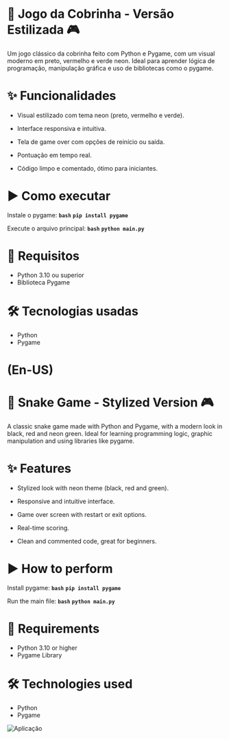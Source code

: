 # 🐍 Jogo da Cobrinha - Versão Estilizada 🎮

Um jogo clássico da cobrinha feito com Python e Pygame, com um visual moderno em preto, vermelho e verde neon. Ideal para aprender lógica de programação, manipulação gráfica e uso de bibliotecas como o pygame.

# ✨ Funcionalidades

- Visual estilizado com tema neon (preto, vermelho e verde).

- Interface responsiva e intuitiva.

- Tela de game over com opções de reinício ou saída.

- Pontuação em tempo real.

- Código limpo e comentado, ótimo para iniciantes.

# ▶️ Como executar

Instale o pygame:
**`bash`**
**`pip install pygame`**

Execute o arquivo principal:
**`bash`**
**`python main.py`**

# 📂 Requisitos

- Python 3.10 ou superior
- Biblioteca Pygame

# 🛠️ Tecnologias usadas

- Python
- Pygame


# **(En-US)**

# 🐍 Snake Game - Stylized Version 🎮

A classic snake game made with Python and Pygame, with a modern look in black, red and neon green. Ideal for learning programming logic, graphic manipulation and using libraries like pygame.

# ✨ Features

- Stylized look with neon theme (black, red and green).

- Responsive and intuitive interface.

- Game over screen with restart or exit options.

- Real-time scoring.

- Clean and commented code, great for beginners.

# ▶️ How to perform

Install pygame:
**`bash`**
**`pip install pygame`**

Run the main file:
**`bash`**
**`python main.py`**

# 📂 Requirements

- Python 3.10 or higher
- Pygame Library

# 🛠️ Technologies used

- Python
- Pygame

![Aplicação](https://imgur.com/a/Kq19Ncj.png)

